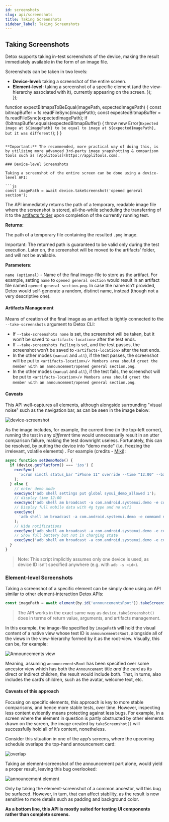```yaml
---
id: screenshots
slug: api/screenshots
title: Taking Screenshots
sidebar_label: Taking Screenshots
---
```


## Taking Screenshots

Detox supports taking in-test screenshots of the device, making the result immediately available in the form of an image file.

Screenshots can be taken in two levels:

- **Device-level:** taking a screenshot of the entire screen.
- **Element-level:** taking a screenshot of a specific element (and the view-hierarchy associated with it), currently appearing on the screen.
  });  
});

function expectBitmapsToBeEqual(imagePath, expectedImagePath) {
  const bitmapBuffer = fs.readFileSync(imagePath);
  const expectedBitmapBuffer = fs.readFileSync(expectedImagePath);
  if (!bitmapBuffer.equals(expectedBitmapBuffer)) {
    throw new Error(`Expected image at ${imagePath} to be equal to image at ${expectedImagePath}, but it was different!`);
  }
}
```

**Important:** The recommended, more practical way of doing this, is by utilizing more advanced 3rd-party image snapshotting & comparison tools such as [Applitools](https://applitools.com).

### Device-level Screenshots

Taking a screenshot of the entire screen can be done using a device-level API:

```js
const imagePath = await device.takeScreenshot('opened general section');
```

The API immediately returns the path of a temporary, readable image file where the screenshot is stored, all-the-while scheduling the transferring of it to the [artifacts folder](APIRef.Artifacts.md#enabling-artifacts) upon completion of the currently running test.

**Returns:**

The path of a temporary file containing the resulted `.png` image.

Important: The returned path is guaranteed to be valid only during the test execution. Later on, the screenshot will be moved to the artifacts' folder, and will not be available.

**Parameters:**

`name (optional)` - Name of the final image-file to store as the artifact. For example, setting `name` to `opened general section` would result in an artifact file named `opened general section.png`. In case the name isn’t provided, Detox would self-generate a random, distinct name, instead (though not a very descriptive one).

#### Artifacts Management

Means of creation of the final image as an artifact is tightly connected to the `--take-screenshots` argument to Detox CLI:

- If `--take-screenshots none` is set, the screenshot will be taken, but it won’t be saved to `<artifacts-location>` after the test ends.
- If `--take-screenshots failing` is set, and the test passes, the screenshot won’t be saved to `<artifacts-location>` after the test ends.
- In the other modes (`manual` and `all`), if the test passes, the screenshot will be put to `<artifacts-location>/✓ Members area should greet the member with an announcement/opened general section.png`.
- In the other modes (`manual` and `all`), if the test fails, the screenshot will be put to `<artifacts-location>/✗ Members area should greet the member with an announcement/opened general section.png`.

#### Caveats

This API well-captures all elements, although alongside surrounding "visual noise" such as the navigation bar, as can be seen in the image below:

![device-screenshot](img/device-screenshot.png)

As the image includes, for example, the current time (in the top-left corner), running the test in any _different_ time would unnecessarily result in an utter comparison failure, making the test downright useless. Fortunately, this can be resolved, by putting the device into "demo mode" (i.e. freezing the irrelevant, volatile elements) . For example (credits - [Miki](https://github.com/M-i-k-e-l)):

```js
async function setDemoMode() {
  if (device.getPlatform() === 'ios') {
    execSync(
      'xcrun simctl status_bar "iPhone 11" override --time "12:00" --batteryState charged --batteryLevel 100 --wifiBars 3 --cellularMode active --cellularBars 4'
    );
  } else {
    // enter demo mode
    execSync('adb shell settings put global sysui_demo_allowed 1');
    // display time 12:00
    execSync('adb shell am broadcast -a com.android.systemui.demo -e command clock -e hhmm 1200');
    // Display full mobile data with 4g type and no wifi
    execSync(
      'adb shell am broadcast -a com.android.systemui.demo -e command network -e mobile show -e level 4 -e datatype 4g -e wifi false'
    );
    // Hide notifications
    execSync('adb shell am broadcast -a com.android.systemui.demo -e command notifications -e visible false');
    // Show full battery but not in charging state
    execSync('adb shell am broadcast -a com.android.systemui.demo -e command battery -e plugged false -e level 100');
  }
}
```

> Note: This script implicitly assumes only one device is used, as device ID isn’t specified anywhere (e.g. with `adb -s <id>`).

### Element-level Screenshots

Taking a screenshot of a specific element can be simply done using an API similar to other element-interaction Detox APIs:

```js
const imagePath = await element(by.id('announcementsRoot')).takeScreenshot('welcome announcement');
```

> The API works in the exact same way as `device.takeScreenshot()` does in terms of return value, arguments, and artifacts management.

In this example, the image-file specified by `imagePath` will hold the visual content of a native view whose test ID is `announcementsRoot`, alongside all of the views in the view-hierarchy formed by it as the root-view. Visually, this can be, for example:

![Announcements view](img/element-screenshot-view.png)

Meaning, assuming `announcementsRoot` has been specified over some ancestor view which has both the `Announcement` title _and_ the card as its direct or indirect children, the result would include both. That, in turns, also includes the card’s children, such as the avatar, welcome text, etc.

#### Caveats of this approach

Focusing on specific elements, this approach is key to more stable comparisons, and hence more stable tests, over time. However, inspecting less content evidently means protecting against less bugs. For example, In a screen where the element in question is partly obstructed by other elements drawn on the screen, the image created by `takeScreenshot()` will successfully hold all of it’s content, nonetheless.

Consider this situation in one of the app’s screens, where the upcoming schedule overlaps the top-hand announcement card:

![overlap](img/element-screenshot-overlap.png)

Taking an element-screenshot of the announcement part alone, would yield a proper result, leaving this bug overlooked:

![announcement element](img/element-screenshot-view.png)

Only by taking the element-screenshot of a common ancestor, will this bug be surfaced. However, in turn, that can affect stability, as the result is now sensitive to more details such as padding and background color.

**As a bottom line, this API is mostly suited for testing UI components rather than complete screens.**
